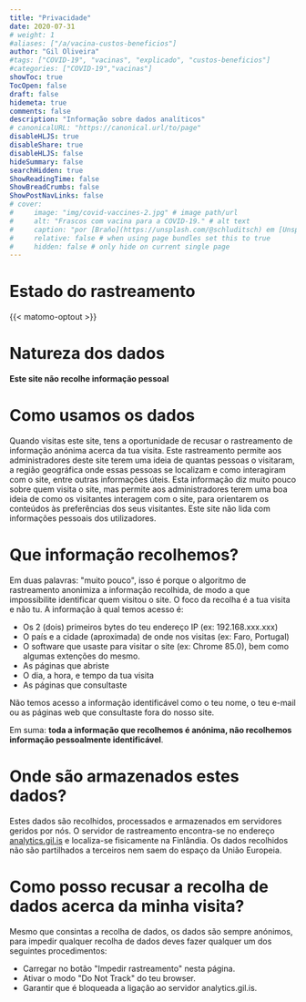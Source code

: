 ```yaml
---
title: "Privacidade"
date: 2020-07-31
# weight: 1
#aliases: ["/a/vacina-custos-beneficios"]
author: "Gil Oliveira"
#tags: ["COVID-19", "vacinas", "explicado", "custos-beneficios"]
#categories: ["COVID-19","vacinas"]
showToc: true
TocOpen: false
draft: false
hidemeta: true
comments: false
description: "Informação sobre dados analíticos"
# canonicalURL: "https://canonical.url/to/page"
disableHLJS: true
disableShare: true
disableHLJS: false
hideSummary: false
searchHidden: true
ShowReadingTime: false
ShowBreadCrumbs: false
ShowPostNavLinks: false
# cover:
#     image: "img/covid-vaccines-2.jpg" # image path/url
#     alt: "Frascos com vacina para a COVID-19." # alt text
#     caption: "por [Braňo](https://unsplash.com/@schluditsch) em [Unsplash](https://unsplash.com/photos/QSuou3VAtf4)"
#     relative: false # when using page bundles set this to true
#     hidden: false # only hide on current single page
---
```


# Estado do rastreamento
{{< matomo-optout >}}

# Natureza dos dados
**Este site não recolhe informação pessoal**

# Como usamos os dados
Quando visitas este site, tens a oportunidade de recusar o rastreamento de informação anónima acerca da tua visita. Este rastreamento permite aos administradores deste site terem uma ideia de quantas pessoas o visitaram, a região geográfica onde essas pessoas se localizam e como interagiram com o site, entre outras informações úteis. Esta informação diz muito pouco sobre quem visita o site, mas permite aos administradores terem uma boa ideia de como os visitantes interagem com o site, para orientarem os conteúdos às preferências dos seus visitantes. Este site não lida com informações pessoais dos utilizadores.

# Que informação recolhemos?

Em duas palavras: "muito pouco", isso é porque o algoritmo de rastreamento anonimiza a informação recolhida, de modo a que impossibilite identificar quem visitou o site. O foco da recolha é a tua visita e não tu. A informação à qual temos acesso é:

- Os 2 (dois) primeiros bytes do teu endereço IP (ex: 192.168.xxx.xxx)
- O país e a cidade (aproximada) de onde nos visitas (ex: Faro, Portugal)
- O software que usaste para visitar o site (ex: Chrome 85.0), bem como algumas extenções do mesmo.
- As páginas que abriste
- O dia, a hora, e tempo da tua visita 
- As páginas que consultaste

Não temos acesso a informação identificável como o teu nome, o teu e-mail ou as páginas web que consultaste fora do nosso site.

Em suma: **toda a informação que recolhemos é anónima, não recolhemos informação pessoalmente identificável**.


# Onde são armazenados estes dados?

Estes dados são recolhidos, processados e armazenados em servidores geridos por nós. O servidor de rastreamento encontra-se no endereço [analytics.gil.is](https://analytics.gil.is) e localiza-se fisicamente na Finlândia. Os dados recolhidos não são partilhados a terceiros nem saem do espaço da União Europeia.

# Como posso recusar a recolha de dados acerca da minha visita?

Mesmo que consintas a recolha de dados, os dados são sempre anónimos, para impedir qualquer recolha de dados deves fazer qualquer um dos seguintes procedimentos:
- Carregar no botão "Impedir rastreamento" nesta página.
- Ativar o modo "Do Not Track" do teu browser.
- Garantir que é bloqueada a ligação ao servidor analytics.gil.is.
